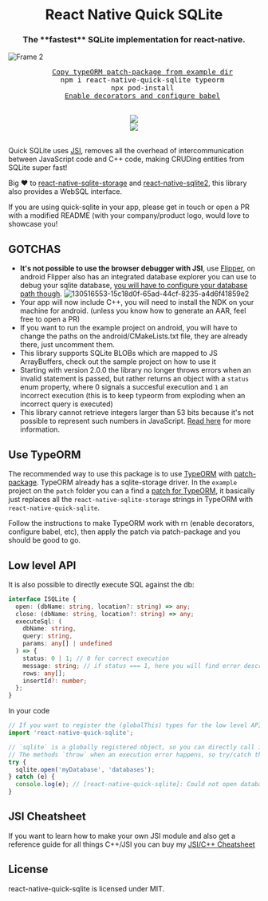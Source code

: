 <h1 align="center">React Native Quick SQLite</h1>

<h3 align="center">The **fastest** SQLite implementation for react-native.</h3>

![Frame 2](https://user-images.githubusercontent.com/1634213/127499575-aed1d0e2-8a93-42ab-917e-badaab8916f6.png)

<div align="center">
  <pre align="center">
    <a href="https://github.com/ospfranco/react-native-quick-sqlite/blob/main/example/patches/typeorm%2B0.2.31.patch">Copy typeORM patch-package from example dir</a>
    npm i react-native-quick-sqlite typeorm
    npx pod-install
    <a href="https://dev.to/vinipachecov/setup-typeorm-with-react-native-50c4">Enable decorators and configure babel</a>
  </pre>
  <a align="center" href="https://github.com/ospfranco?tab=followers">
    <img src="https://img.shields.io/github/followers/ospfranco?label=Follow%20%40ospfranco&style=social" />
  </a>
  <br />
  <a align="center" href="https://twitter.com/ospfranco">
    <img src="https://img.shields.io/twitter/follow/ospfranco?label=Follow%20%40ospfranco&style=social" />
  </a>
</div>
<br />

Quick SQLite uses [JSI](https://formidable.com/blog/2019/jsi-jsc-part-2), removes all the overhead of intercommunication between JavaScript code and C++ code, making CRUDing entities from SQLite super fast!

Big ❤️ to [react-native-sqlite-storage](https://github.com/andpor/react-native-sqlite-storage) and [react-native-sqlite2](https://github.com/craftzdog/react-native-sqlite-2), this library also provides a WebSQL interface.

If you are using quick-sqlite in your app, please get in touch or open a PR with a modified README (with your company/product logo, would love to showcase you!

## GOTCHAS

- **It's not possible to use the browser debugger with JSI**, use [Flipper](https://github.com/facebook/flipper), on android Flipper also has an integrated database explorer you can use to debug your sqlite database, [you will have to configure your database path though](https://fbflipper.com/docs/setup/plugins/databases/).
  ![130516553-15c18d0f-65ad-44cf-8235-a4d6f41859e2](https://user-images.githubusercontent.com/1634213/130755919-7539d3dd-7d30-4234-9965-bfef2450ab0a.png)
- Your app will now include C++, you will need to install the NDK on your machine for android. (unless you know how to generate an AAR, feel free to open a PR)
- If you want to run the example project on android, you will have to change the paths on the android/CMakeLists.txt file, they are already there, just uncomment them.
- This library supports SQLite BLOBs which are mapped to JS ArrayBuffers, check out the sample project on how to use it
- Starting with version 2.0.0 the library no longer throws errors when an invalid statement is passed, but rather returns an object with a `status` enum property, where 0 signals a succesful execution and `1` an incorrect execution (this is to keep typeorm from exploding when an incorrect query is executed)
- This library cannot retrieve integers larger than 53 bits because it's not possible to represent such numbers in JavaScript. [Read here](https://github.com/ospfranco/react-native-quick-sqlite/issues/16#issuecomment-1018412991) for more information. 

## Use TypeORM

The recommended way to use this package is to use [TypeORM](https://github.com/typeorm/typeorm) with [patch-package](https://github.com/ds300/patch-package). TypeORM already has a sqlite-storage driver. In the `example` project on the `patch` folder you can a find a [patch for TypeORM](https://github.com/ospfranco/react-native-quick-sqlite/blob/main/example/patches/typeorm%2B0.2.31.patch), it basically just replaces all the `react-native-sqlite-storage` strings in TypeORM with `react-native-quick-sqlite`.

Follow the instructions to make TypeORM work with rn (enable decorators, configure babel, etc), then apply the patch via patch-package and you should be good to go.

## Low level API

It is also possible to directly execute SQL against the db:

```typescript
interface ISQLite {
  open: (dbName: string, location?: string) => any;
  close: (dbName: string, location?: string) => any;
  executeSql: (
    dbName: string,
    query: string,
    params: any[] | undefined
  ) => {
    status: 0 | 1; // 0 for correct execution
    message: string; // if status === 1, here you will find error description
    rows: any[];
    insertId?: number;
  };
}
```

In your code

```typescript
// If you want to register the (globalThis) types for the low level API do an empty import
import 'react-native-quick-sqlite';

// `sqlite` is a globally registered object, so you can directly call it from anywhere in your javascript
// The methods `throw` when an execution error happens, so try/catch them
try {
  sqlite.open('myDatabase', 'databases');
} catch (e) {
  console.log(e); // [react-native-quick-sqlite]: Could not open database file: ERR XXX
}
```

## JSI Cheatsheet

If you want to learn how to make your own JSI module and also get a reference guide for all things C++/JSI you can buy my [JSI/C++ Cheatsheet](http://ospfranco.gumroad.com/l/IeeIvl)

## License

react-native-quick-sqlite is licensed under MIT.
